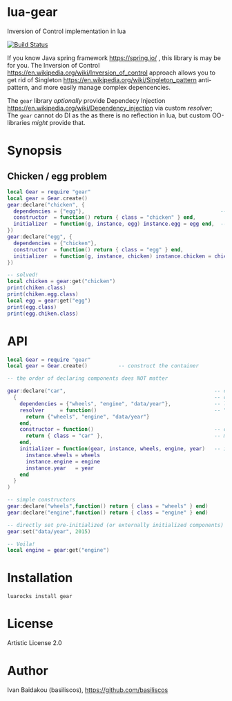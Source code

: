 # lua-gear
Inversion of Control implementation in lua

[![Build Status](https://travis-ci.org/basiliscos/lua-gear.png)](https://travis-ci.org/basiliscos/lua-gear)

If you know Java spring framework https://spring.io/ , this library is may be for you. The Inversion of Control https://en.wikipedia.org/wiki/Inversion_of_control approach allows you to get rid of Singleton https://en.wikipedia.org/wiki/Singleton_pattern anti-pattern, and more easily manage complex depencencies.

The `gear` library *optionally* provide Dependecy Injection https://en.wikipedia.org/wiki/Dependency_injection via custom *resolver*; The `gear` cannot do DI as the as there is no reflection in lua, but custom OO-libraries _might_ provide that.

# Synopsis

## Chicken / egg problem

```lua
local Gear = require "gear"
local gear = Gear.create()
gear:declare("chicken", {
  dependencies = {"egg"},                                            -- optional
  constructor  = function() return { class = "chicken" } end,
  initializer  = function(g, instance, egg) instance.egg = egg end,  -- optional
})
gear:declare("egg", {
  dependencies = {"chicken"},
  constructor  = function() return { class = "egg" } end,
  initializer  = function(g, instance, chicken) instance.chicken = chicken end,
})

-- solved!
local chicken = gear:get("chicken")
print(chiken.class)
print(chiken.egg.class)
local egg = gear:get("egg")
print(egg.class)
print(egg.chiken.class)

```

# API

```lua
local Gear = require "gear"
local gear = Gear.create()          -- construct the container

-- the order of declaring components does NOT matter

gear:declare("car",                                                -- component name, required
  {                                                                -- component descriptor, required
    dependencies = {"wheels", "engine", "data/year"},              -- list of names of dependecies, optional
    resolver     = function()                                      -- "dynamic" dependencies, needed for DI
      return {"wheels", "engine", "data/year"}
    end,
    constructor = function()                                       -- constructor, required
      return { class = "car" },                                    -- must return something non-nill
    end,
    initializer = function(gear, instance, wheels, engine, year)   -- initializer, optional
      instance.wheels = wheels
      instance.engine = engine
      instance.year   = year
    end
  }
)

-- simple constructors
gear:declare("wheels",function() return { class = "wheels" } end)
gear:declare("engine",function() return { class = "engine" } end)

-- directly set pre-initialized (or externally initialized components)
gear:set("data/year", 2015)

-- Voila!
local engine = gear:get("engine") 
```


# Installation

`luarocks install gear`

# License 

Artistic License 2.0

# Author

Ivan Baidakou (basiliscos), https://github.com/basiliscos
